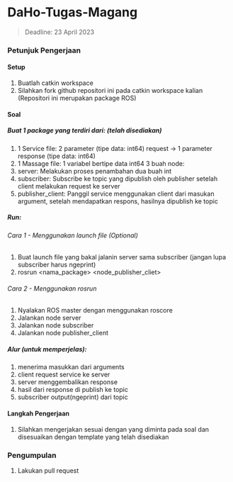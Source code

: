 # DaHo-Tugas-Magang

> Deadline: 23 April 2023

### Petunjuk Pengerjaan

#### Setup
1. Buatlah catkin workspace
2. Silahkan fork github repositori ini pada catkin workspace kalian (Repositori ini merupakan package ROS)

#### Soal
##### Buat 1 package yang terdiri dari: (telah disediakan)
1. 1 Service file: 2 parameter (tipe data: int64) request -> 1 parameter response (tipe data: int64)
2. 1 Massage file: 1 variabel bertipe data int64
3 buah node:
1. server: Melakukan proses penambahan dua buah int
2. subscriber: Subscribe ke topic yang dipublish oleh publisher setelah client melakukan request ke server
3. publisher_client: Panggil service menggunakan client dari masukan argument, setelah mendapatkan respons, hasilnya dipublish ke topic

##### Run:
###### Cara 1 - Menggunakan launch file (Optional)
1. Buat launch file yang bakal jalanin server sama subscriber (jangan lupa subscriber harus ngeprint)
2. rosrun <nama_package> <node_publisher_cliet> <arg1> <arg2> 
###### Cara 2 - Menggunakan rosrun
1. Nyalakan ROS master dengan menggunakan roscore
2. Jalankan node server
3. Jalankan node subscriber
4. Jalankan node publisher_client

##### Alur (untuk memperjelas):
1. menerima masukkan dari arguments
2. client request service ke server
3. server menggembalikan response
4. hasil dari response di publish ke topic
5. subscriber output(ngeprint) dari topic

#### Langkah Pengerjaan
1. Silahkan mengerjakan sesuai dengan yang diminta pada soal dan disesuaikan dengan template yang telah disediakan

### Pengumpulan
1. Lakukan pull request
